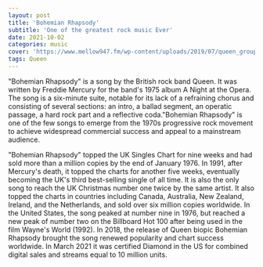 ```yaml
---
layout: post
title: 'Bohemian Rhapsody'
subtitle: 'One of the greatest rock music Ever'
date: 2021-10-02
categories: music
cover: 'https://www.mellow947.fm/wp-content/uploads/2019/07/queen_group_bohemian_rhapsody_celebrities_98883_1920x1080.jpg'
tags: Queen
---
```

"Bohemian Rhapsody" is a song by the British rock band Queen. It was written by Freddie Mercury for the band's 1975 album A Night at the Opera. The song is a six-minute suite, notable for its lack of a refraining chorus and consisting of several sections: an intro, a ballad segment, an operatic passage, a hard rock part and a reflective coda."Bohemian Rhapsody" is one of the few songs to emerge from the 1970s progressive rock movement to achieve widespread commercial success and appeal to a mainstream audience.

"Bohemian Rhapsody" topped the UK Singles Chart for nine weeks and had sold more than a million copies by the end of January 1976. In 1991, after Mercury's death, it topped the charts for another five weeks, eventually becoming the UK's third best-selling single of all time. It is also the only song to reach the UK Christmas number one twice by the same artist. It also topped the charts in countries including Canada, Australia, New Zealand, Ireland, and the Netherlands, and sold over six million copies worldwide. In the United States, the song peaked at number nine in 1976, but reached a new peak of number two on the Billboard Hot 100 after being used in the film Wayne's World (1992). In 2018, the release of Queen biopic Bohemian Rhapsody brought the song renewed popularity and chart success worldwide. In March 2021 it was certified Diamond in the US for combined digital sales and streams equal to 10 million units.
